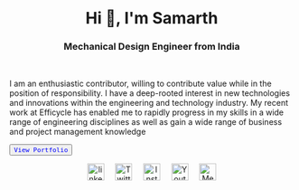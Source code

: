 <p>&nbsp;</p>
<p>&nbsp;</p>
<h1 align="center">Hi 👋, I'm Samarth</h1>
<h3 align="center">Mechanical Design Engineer from India </h3>

</div> <p>&nbsp;</p>
I am an enthusiastic contributor, willing to contribute value while in the position of responsibility. I have a deep-rooted interest in new technologies and innovations within the engineering and technology industry. My recent work at Efficycle has enabled me to rapidly progress in my skills in a wide range of engineering disciplines as well as gain a wide range of business and project management knowledge 

<a><button name="button" style = "color: blue" onclick="https://sites.google.com/view/samarthpatil">`View Portfolio` </button> </a>


<p align="center">
<a href="https://linkedin.com/in/samarthcreate" target="blank"><img align="center" src="https://cdn-icons-png.flaticon.com/512/2111/2111532.png" alt="linkedin" height="30" width="30" /></a> &nbsp; &nbsp;
<a href="https://twitter.com/mesamarthpatil" target="blank"><img align="center" src="https://cdn-icons-png.flaticon.com/512/2111/2111738.png" alt="Twitter" height="30" width="30" /></a> &nbsp; &nbsp;
<a href="https://instagram.com/samarthink.me" target="blank"><img align="center" src="https://cdn-icons-png.flaticon.com/512/2111/2111491.png" alt="Instagram" height="30" width="30" /></a> &nbsp; &nbsp;
<a href="https://www.youtube.com/c/@samarthink" target="blank"><img align="center" src="https://cdn-icons-png.flaticon.com/512/2111/2111795.png" alt="Youtube" height="30" width="30" /></a> &nbsp; &nbsp;
<a href="https://medium.com/@samarthink" target="blank"><img align="center" src="https://cdn-icons-png.flaticon.com/512/5968/5968885.png" alt="Medium" height="30" width="30" /></a>
</p>
